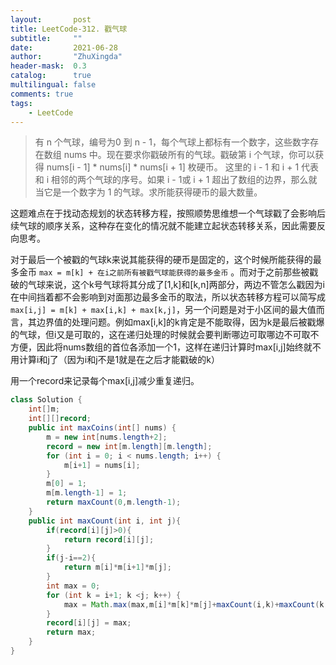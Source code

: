 ```yaml
---
layout:       post
title: LeetCode-312. 戳气球
subtitle:     ""
date:         2021-06-28
author:       "ZhuXingda"
header-mask:  0.3
catalog:      true
multilingual: false
comments: true
tags:
    - LeetCode
---
```

>有 n 个气球，编号为0 到 n - 1，每个气球上都标有一个数字，这些数字存在数组 nums 中。现在要求你戳破所有的气球。戳破第 i 个气球，你可以获得 nums[i - 1] * nums[i] * nums[i + 1] 枚硬币。 这里的 i - 1 和 i + 1 代表和 i 相邻的两个气球的序号。如果 i - 1或 i + 1 超出了数组的边界，那么就当它是一个数字为 1 的气球。求所能获得硬币的最大数量。

这题难点在于找动态规划的状态转移方程，按照顺势思维想一个气球戳了会影响后续气球的顺序关系，这种存在变化的情况就不能建立起状态转移关系，因此需要反向思考。

对于最后一个被戳的气球k来说其能获得的硬币是固定的，这个时候所能获得的最多金币 ``max = m[k] + 在i之前所有被戳气球能获得的最多金币`` 。而对于之前那些被戳破的气球来说，这个k号气球将其分成了[1,k]和[k,n]两部分，两边不管怎么戳因为i在中间挡着都不会影响到对面那边最多金币的取法，所以状态转移方程可以简写成``max[i,j] = m[k] + max[i,k] + max[k,j]``，另一个问题是对于小区间的最大值而言，其边界值的处理问题。例如max[i,k]的k肯定是不能取得，因为k是最后被戳爆的气球，但i又是可取的，这在递归处理的时候就会要判断哪边可取哪边不可取不方便，因此将nums数组的首位各添加一个1，这样在递归计算时max[i,j]始终就不用计算i和j了（因为i和j不是1就是在之后才能戳破的k）

用一个record来记录每个max[i,j]减少重复递归。

```java
class Solution {
    int[]m;
    int[][]record;
    public int maxCoins(int[] nums) {
        m = new int[nums.length+2];
        record = new int[m.length][m.length];
        for (int i = 0; i < nums.length; i++) {
            m[i+1] = nums[i];
        }
        m[0] = 1;
        m[m.length-1] = 1;
        return maxCount(0,m.length-1);
    }
    public int maxCount(int i, int j){
        if(record[i][j]>0){
            return record[i][j];
        }
        if(j-i==2){
            return m[i]*m[i+1]*m[j];
        }
        int max = 0;
        for (int k = i+1; k <j; k++) {
            max = Math.max(max,m[i]*m[k]*m[j]+maxCount(i,k)+maxCount(k,j));
        }
        record[i][j] = max;
        return max;
    }
}
```